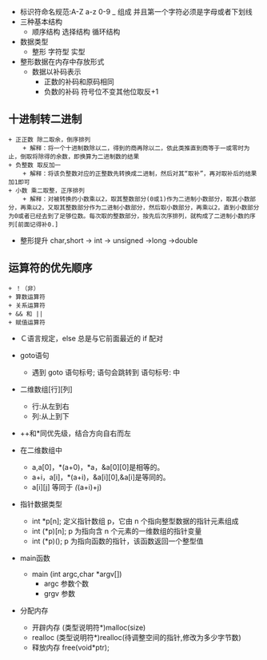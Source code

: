 * 标识符命名规范:A-Z a-z 0-9 _ 组成 并且第一个字符必须是字母或者下划线
* 三种基本结构
    + 顺序结构 选择结构 循环结构
* 数据类型
    + 整形 字符型 实型
* 整形数据在内存中存放形式
    + 数据以补码表示
        + 正数的补码和原码相同
        + 负数的补码 符号位不变其他位取反+1
## 十进制转二进制
    + 正正数 除二取余，倒序排列
        + 解释：将一个十进制数除以二，得到的商再除以二，依此类推直到商等于一或零时为止，倒取将除得的余数，即换算为二进制数的结果
    + 负整数 取反加一
        + 解释：将该负整数对应的正整数先转换成二进制，然后对其“取补”，再对取补后的结果加1即可
    + 小数 乘二取整，正序排列
        + 解释：对被转换的小数乘以2，取其整数部分(0或1)作为二进制小数部分，取其小数部分，再乘以2，又取其整数部分作为二进制小数部分，然后取小数部分，再乘以2，直到小数部分为0或者已经去到了足够位数。每次取的整数部分，按先后次序排列，就构成了二进制小数的序列[前面记得补0.]
* 整形提升
    char,short -> int -> unsigned ->long ->double
##  运算符的优先顺序
    + ！（非）
    + 算数运算符
    + 关系运算符
    + && 和 ||
    + 赋值运算符    
* Ｃ语言规定，else 总是与它前面最近的 if 配对
* goto语句
    + 遇到 goto 语句标号; 语句会跳转到 语句标号: 中
* 二维数组[行][列]
    + 行:从左到右
    + 列:从上到下
* ++和*同优先级，结合方向自右而左
* 在二维数组中
    + a,a[0]，*(a+0)，*a，&a[0][0]是相等的。
    + a+i，a[i]，*(a+i)，&a[i][0],&a[i]是等同的。
    + a[i][j] 等同于 *(*(a+i)+j)

* 指针数据类型
    + int *p[n]; 定义指针数组 p，它由 n 个指向整型数据的指针元素组成
    + int (*p)[n]; p 为指向含 n 个元素的一维数组的指针变量
    + int (*p)(); p 为指向函数的指针，该函数返回一个整型值
* main函数
    + main (int argc,char *argv[])
        + argc 参数个数
        + grgv 参数
* 分配内存
    + 开辟内存 (类型说明符*)malloc(size)
    + realloc (类型说明符*)realloc(待调整空间的指针,修改为多少字节数)
    + 释放内存 free(void*ptr);
